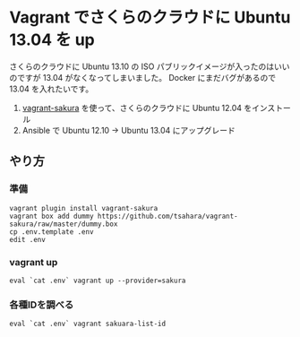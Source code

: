 Vagrant でさくらのクラウドに Ubuntu 13.04 を up
================

さくらのクラウドに Ubuntu 13.10 の ISO パブリックイメージが入ったのはいいのですが
13.04 がなくなってしまいました。
Docker にまだバグがあるので 13.04 を入れたいです。

1. [vagrant-sakura](https://github.com/tsahara/vagrant-sakura) を使って、さくらのクラウドに Ubuntu 12.04 をインストール
2. Ansible で Ubuntu 12.10 -> Ubuntu 13.04 にアップグレード


## やり方

### 準備

```
vagrant plugin install vagrant-sakura
vagrant box add dummy https://github.com/tsahara/vagrant-sakura/raw/master/dummy.box
cp .env.template .env
edit .env
```

### vagrant up

```
eval `cat .env` vagrant up --provider=sakura
```

### 各種IDを調べる
```
eval `cat .env` vagrant sakuara-list-id
```


